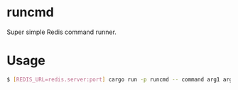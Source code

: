 runcmd
=========

Super simple Redis command runner.

# Usage

```bash
$ [REDIS_URL=redis.server:port] cargo run -p runcmd -- command arg1 arg2
```
